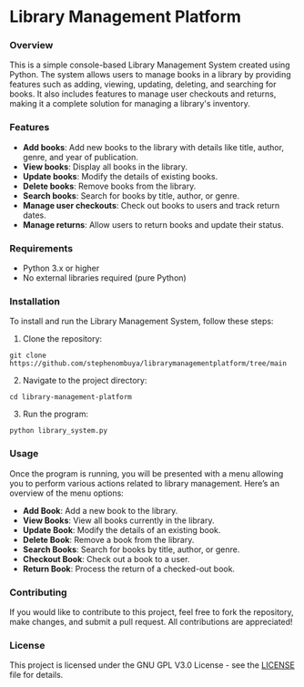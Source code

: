 # **Library Management Platform**


### **Overview**
This is a simple console-based Library Management System created using Python. The system allows users to manage books in a library by providing features such as adding, viewing, updating, deleting, and searching for books. It also includes features to manage user checkouts and returns, making it a complete solution for managing a library's inventory.



### **Features**
  - **Add books**: Add new books to the library with details like title, author, genre, and year of publication.
  - **View books**: Display all books in the library.
  - **Update books**: Modify the details of existing books.
  - **Delete books**: Remove books from the library.
  - **Search books**: Search for books by title, author, or genre.
  - **Manage user checkouts**: Check out books to users and track return dates.
  - **Manage returns**: Allow users to return books and update their status.



### **Requirements**
- Python 3.x or higher
- No external libraries required (pure Python)



### **Installation**
To install and run the Library Management System, follow these steps:

1. Clone the repository:

```
git clone https://github.com/stephenombuya/librarymanagementplatform/tree/main
```

2. Navigate to the project directory:

```
cd library-management-platform
```

3. Run the program:

```
python library_system.py
```



### **Usage**
Once the program is running, you will be presented with a menu allowing you to perform various actions related to library management. Here’s an overview of the menu options:

- **Add Book**: Add a new book to the library.
- **View Books**: View all books currently in the library.
- **Update Book**: Modify the details of an existing book.
- **Delete Book**: Remove a book from the library.
- **Search Books**: Search for books by title, author, or genre.
- **Checkout Book**: Check out a book to a user.
- **Return Book**: Process the return of a checked-out book.


        
### **Contributing**
If you would like to contribute to this project, feel free to fork the repository, make changes, and submit a pull request. All contributions are appreciated!



### **License**
This project is licensed under the  GNU GPL V3.0 License - see the [LICENSE](https://github.com/stephenombuya/librarymanagementplatform/blob/main/LICENSE) file for details.

